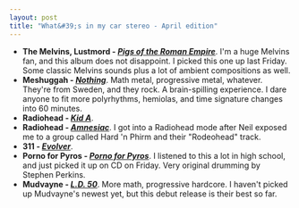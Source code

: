 ```yaml
---
layout: post
title: "What&#39;s in my car stereo - April edition"
---
```


<ul> 
<li><strong>The Melvins, Lustmord - <em><a href="http://www.amazon.com/exec/obidos/ASIN/B0002KV386/qid=1114000910/sr=2-4/ref=pd_bbs_b_2_4/102-8444318-4568964" target="_blank">Pigs of the Roman Empire</a></em></strong>. I'm a huge Melvins fan, and this album does not disappoint. I picked this one up last Friday. Some classic Melvins sounds plus a lot of ambient compositions as well. </li> 
<li><strong>Meshuggah - <em><a href="http://www.amazon.com/exec/obidos/ASIN/B000069ATO/qid=1114001071/sr=2-4/ref=pd_bbs_b_2_4/102-8444318-4568964" target="_blank">Nothing</a></em></strong>. Math metal, progressive metal, whatever. They're from Sweden, and they rock. A brain-spilling experience. I dare anyone to fit more polyrhythms, hemiolas, and time signature changes into 60 minutes. </li> 
<li><strong>Radiohead - <em><a href="http://www.amazon.com/exec/obidos/ASIN/B00004XONN/qid=1114001390/sr=2-3/ref=pd_bbs_b_2_3/102-8444318-4568964" target="_blank">Kid A</a></em></strong>.</li> 
<li><strong>Radiohead - <em><a href="http://www.amazon.com/exec/obidos/ASIN/B00005B4GU/qid=1114001390/sr=2-5/ref=pd_bbs_b_2_5/102-8444318-4568964" target="_blank">Amnesiac</a></em></strong>. I got into a Radiohead mode after Neil exposed me to a group called Hard 'n Phirm and their "Rodeohead" track.</li> 
<li><strong>311 - <em><a href="http://www.amazon.com/exec/obidos/ASIN/B00009YFP9/qid=1114001522/sr=2-5/ref=pd_bbs_b_2_5/102-8444318-4568964" target="_blank">Evolver</a></em></strong>.</li> 
<li><strong>Porno for Pyros - <em><a href="http://www.amazon.com/exec/obidos/ASIN/B000002MIX/qid=1114001574/sr=2-1/ref=pd_bbs_b_2_1/102-8444318-4568964" target="_blank">Porno for Pyros</a></em></strong>. I listened to this a lot in high school, and just picked it up on CD on Friday. Very original drumming by Stephen Perkins.</li> 
<li><strong>Mudvayne - <em><a href="http://www.amazon.com/exec/obidos/ASIN/B00004WK3A/qid=1114001673/sr=2-3/ref=pd_bbs_b_2_3/102-8444318-4568964" target="_blank">L.D. 50</a></em></strong>. More math, progressive hardcore. I haven't picked up Mudvayne's newest yet, but this debut release is their best so far.</li></ul> 
